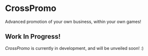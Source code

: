 # CrossPromo
Advanced promotion of your own business, within your own games!

## Work In Progress!

*CrossPromo* is currently in development, and will be unveiled soon! :)
